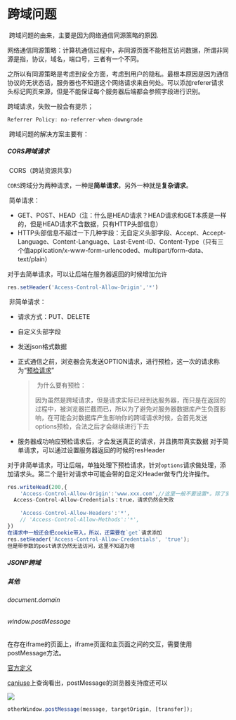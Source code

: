 # 					 跨域问题

[3000字说说跨域！面试官听完之后露出了满意的笑容]: https://juejin.im/post/5e74e690e51d4526d87c93df

​		跨域问题的由来，主要是因为网络通信同源策略的原因.

​		网络通信同源策略：计算机通信过程中，非同源页面不能相互访问数据，所谓非同源是指，协议，域名，端口号，三者有一个不同。

​		之所以有同源策略是考虑到安全方面，考虑到用户的隐私。最根本原因是因为通信协议的无状态话，服务器也不知道这个网络请求来自何处。可以添加referer请求头标记网页来源，但是不能保证每个服务器后端都会参照字段进行识别。

跨域请求，失败一般会有提示；

```js
Referrer Policy: no-referrer-when-downgrade
```

​	跨域问题的解决方案主要有：

##### 	 CORS跨域请求

​		CORS（跨站资源共享）

​	`CORS`跨域分为两种请求，一种是**简单请求**，另外一种就是**复杂请求**。

​	简单请求：

- GET、POST、HEAD（注：什么是HEAD请求？HEAD请求和GET本质是一样的，但是HEAD请求不含数据，只有HTTP头部信息）
- HTTP头部信息不超过一下几种字段：无自定义头部字段、Accept、Accept-Language、Content-Language、Last-Event-ID、Content-Type（只有三个值application/x-www-form-urlencoded、multipart/form-data、text/plain）

对于去简单请求，可以让后端在服务器返回的时候增加允许

```js
res.setHeader('Access-Control-Allow-Origin','*')
```

​	非简单请求：

- 请求方式：PUT、DELETE

- 自定义头部字段

- 发送json格式数据

- 正式通信之前，浏览器会先发送OPTION请求，进行预检，这一次的请求称为“[预检请求](https://www.jianshu.com/p/b55086cbd9af)”

  > ​		为什么要有预检：
  >
  > ​		因为虽然是跨域请求，但是请求实际已经到达服务器，而只是在返回的过程中，被浏览器拦截而已，所以为了避免对服务器数据库产生负面影响，在可能会对数据库产生影响你的跨域请求时候，会首先发送options预检，合法之后才会继续进行下去

- 服务器成功响应预检请求后，才会发送真正的请求，并且携带真实数据
  对于简单请求，可以通过设置服务器返回的时候的resHeader

​      对于非简单请求，可让后端，单独处理下预检请求，针对`options`请求做处理，添加请求头。第二个是针对请求中可能会带的自定义Header做专门允许操作。

```js
res.writeHead(200,{
    'Access-Control-Allow-Origin':'www.xxx.com',//这里一般不要设置*。除了安全方面考虑外，设置了*，就算设置了允许
  Access-Control-Allow-Credentials：true，请求仍然会失败
  	
    'Access-Control-Allow-Headers':'*',
    // 'Access-Control-Allow-Methods':'*',
})
在请求中一般还会把cookie带入，所以，还需要在`get`请求添加
res.setHeader('Access-Control-Allow-Credentials', 'true');
但是带参数的post请求仍然无法访问，这里不知道为啥
```

#####  	JSONP跨域



#####      其他

###### 		document.domain

###### 		window.postMessage

​		在存在iframe的页面上，iframe页面和主页面之间的交互，需要使用postMessage方法。

[官方定义](https://developer.mozilla.org/zh-CN/docs/Web/API/Window/postMessage)

[caniuse](www.caniuse.com)上查询看出，postMessage的浏览器支持度还可以

![](https://tva1.sinaimg.cn/large/007S8ZIlgy1gdpnzko5eoj31tc0mkgpv.jpg)

```js
otherWindow.postMessage(message, targetOrigin, [transfer]);
```



​	  


